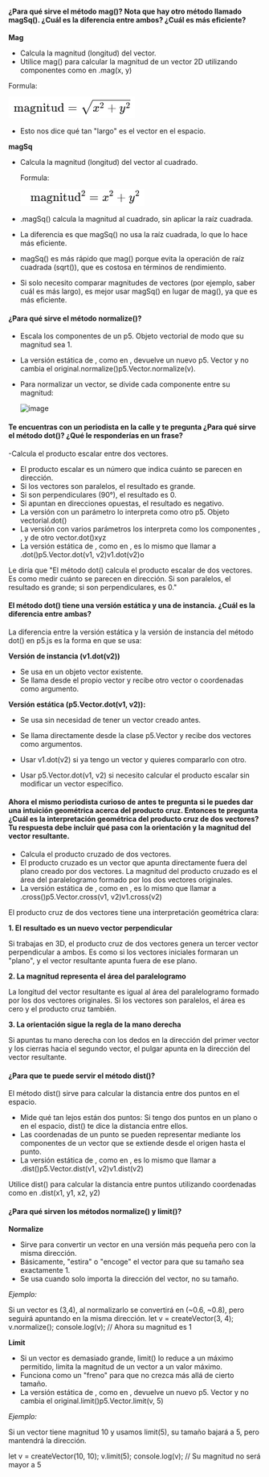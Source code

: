 #### ¿Para qué sirve el método mag()? Nota que hay otro método llamado magSq(). ¿Cuál es la diferencia entre ambos? ¿Cuál es más eficiente?

**Mag**
- Calcula la magnitud (longitud) del vector.
- Utilice mag() para calcular la magnitud de un vector 2D utilizando componentes como en .mag(x, y)

Formula:

![image](../../../../assets/mag.png)
- Esto nos dice qué tan "largo" es el vector en el espacio.
  
**magSq**
- Calcula la magnitud (longitud) del vector al cuadrado.
  
  Formula:

  ![image](../../../../assets/magsq.png)
- .magSq() calcula la magnitud al cuadrado, sin aplicar la raíz cuadrada.

- La diferencia es que magSq() no usa la raíz cuadrada, lo que lo hace más eficiente.
- magSq() es más rápido que mag() porque evita la operación de raíz cuadrada (sqrt()), que es costosa en términos de rendimiento.
- Si solo necesito comparar magnitudes de vectores (por ejemplo, saber cuál es más largo), es mejor usar magSq() en lugar de mag(), ya que es más eficiente.

#### ¿Para qué sirve el método normalize()?
- Escala los componentes de un p5. Objeto vectorial de modo que su magnitud sea 1.
- La versión estática de , como en , devuelve un nuevo p5. Vector y no cambia el original.normalize()p5.Vector.normalize(v).
- Para normalizar un vector, se divide cada componente entre su magnitud:
  
  ![image](https://github.com/user-attachments/assets/23ca19ac-383f-413f-a192-8693481bc510)


#### Te encuentras con un periodista en la calle y te pregunta ¿Para qué sirve el método dot()? ¿Qué le responderías en un frase?
-Calcula el producto escalar entre dos vectores.
- El producto escalar es un número que indica cuánto se parecen en dirección.
- Si los vectores son paralelos, el resultado es grande.
- Si son perpendiculares (90°), el resultado es 0.
- Si apuntan en direcciones opuestas, el resultado es negativo.
- La versión con un parámetro lo interpreta como otro p5. Objeto vectorial.dot()
- La versión con varios parámetros los interpreta como los componentes , , y de otro vector.dot()xyz
- La versión estática de , como en , es lo mismo que llamar a .dot()p5.Vector.dot(v1, v2)v1.dot(v2)o
  
Le diría que "El método dot() calcula el producto escalar de dos vectores. Es como medir cuánto se parecen en dirección. Si son paralelos, el resultado es grande; si son perpendiculares, es 0."

#### El método dot() tiene una versión estática y una de instancia. ¿Cuál es la diferencia entre ambas?
La diferencia entre la versión estática y la versión de instancia del método dot() en p5.js es la forma en que se usa:

**Versión de instancia (v1.dot(v2))**
- Se usa en un objeto vector existente.
- Se llama desde el propio vector y recibe otro vector o coordenadas como argumento.

**Versión estática (p5.Vector.dot(v1, v2)):**
- Se usa sin necesidad de tener un vector creado antes.
- Se llama directamente desde la clase p5.Vector y recibe dos vectores como argumentos.

- Usar v1.dot(v2) si ya tengo un vector y quieres compararlo con otro.
- Usar p5.Vector.dot(v1, v2) si necesito calcular el producto escalar sin modificar un vector específico.
#### Ahora el mismo periodista curioso de antes te pregunta si le puedes dar una intuición geométrica acerca del producto cruz. Entonces te pregunta ¿Cuál es la interpretación geométrica del producto cruz de dos vectores? Tu respuesta debe incluir qué pasa con la orientación y la magnitud del vector resultante.
- Calcula el producto cruzado de dos vectores.
- El producto cruzado es un vector que apunta directamente fuera del plano creado por dos vectores. La magnitud del producto cruzado es el área del paralelogramo formado por los dos vectores originales.
- La versión estática de , como en , es lo mismo que llamar a .cross()p5.Vector.cross(v1, v2)v1.cross(v2)

El producto cruz de dos vectores tiene una interpretación geométrica clara:

**1. El resultado es un nuevo vector perpendicular**

Si trabajas en 3D, el producto cruz de dos vectores genera un tercer vector perpendicular a ambos.
Es como si los vectores iniciales formaran un "plano", y el vector resultante apunta fuera de ese plano.
 
 **2. La magnitud representa el área del paralelogramo**

La longitud del vector resultante es igual al área del paralelogramo formado por los dos vectores originales.
Si los vectores son paralelos, el área es cero y el producto cruz también.

**3. La orientación sigue la regla de la mano derecha**

Si apuntas tu mano derecha con los dedos en la dirección del primer vector y los cierras hacia el segundo vector, el pulgar apunta en la dirección del vector resultante.

#### ¿Para que te puede servir el método dist()?

El método dist() sirve para calcular la distancia entre dos puntos en el espacio.
- Mide qué tan lejos están dos puntos: Si tengo dos puntos en un plano o en el espacio, dist() te dice la distancia entre ellos.
- Las coordenadas de un punto se pueden representar mediante los componentes de un vector que se extiende desde el origen hasta el punto.
- La versión estática de , como en , es lo mismo que llamar a .dist()p5.Vector.dist(v1, v2)v1.dist(v2)

Utilice dist() para calcular la distancia entre puntos utilizando coordenadas como en .dist(x1, y1, x2, y2)

#### ¿Para qué sirven los métodos normalize() y limit()?
**Normalize**
- Sirve para convertir un vector en una versión más pequeña pero con la misma dirección.
- Básicamente, "estira" o "encoge" el vector para que su tamaño sea exactamente 1.
- Se usa cuando solo importa la dirección del vector, no su tamaño.

*Ejemplo:*

Si un vector es (3,4), al normalizarlo se convertirá en (~0.6, ~0.8), pero seguirá apuntando en la misma dirección.
let v = createVector(3, 4);
v.normalize();
console.log(v);  // Ahora su magnitud es 1


**Límit**
- Si un vector es demasiado grande, limit() lo reduce a un máximo permitido, limita la magnitud de un vector a un valor máximo.
- Funciona como un "freno" para que no crezca más allá de cierto tamaño.
- La versión estática de , como en , devuelve un nuevo p5. Vector y no cambia el original.limit()p5.Vector.limit(v, 5)

*Ejemplo:*

Si un vector tiene magnitud 10 y usamos limit(5), su tamaño bajará a 5, pero mantendrá la dirección.

  let v = createVector(10, 10);
v.limit(5);
console.log(v);  // Su magnitud no será mayor a 5
